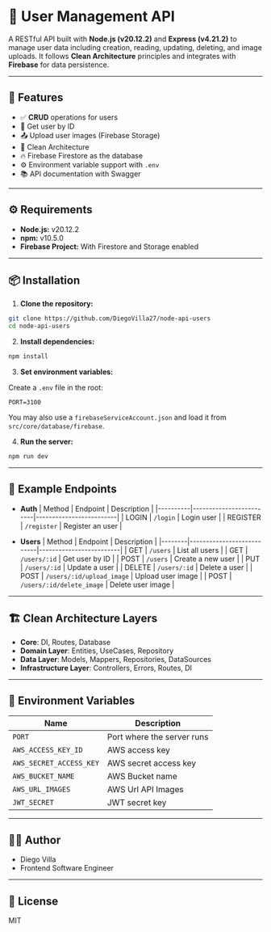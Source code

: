 # 👤 User Management API

A RESTful API built with **Node.js (v20.12.2)** and **Express (v4.21.2)** to manage user data including creation, reading, updating, deleting, and image uploads. It follows **Clean Architecture** principles and integrates with **Firebase** for data persistence.

---

## 🚀 Features

- ✅ **CRUD** operations for users  
- 📄 Get user by ID  
- 📤 Upload user images (Firebase Storage)  
- 🧱 Clean Architecture  
- 🔥 Firebase Firestore as the database  
- ⚙️ Environment variable support with `.env`  
- 📚 API documentation with Swagger

---

## ⚙️ Requirements

- **Node.js:** v20.12.2
- **npm:** v10.5.0
- **Firebase Project:** With Firestore and Storage enabled

---

## 📦 Installation

1. **Clone the repository:**

```bash
git clone https://github.com/DiegoVilla27/node-api-users
cd node-api-users
```

2. **Install dependencies:**

```bash
npm install
```

3. **Set environment variables:**

Create a `.env` file in the root:

```env
PORT=3100
```

You may also use a `firebaseServiceAccount.json` and load it from `src/core/database/firebase`.

4. **Run the server:**

```bash
npm run dev
```

---

## 🧪 Example Endpoints

- **Auth**
| Method   | Endpoint                | Description             |
|----------|-------------------------|-------------------------|
| LOGIN    | `/login`                | Login user              |
| REGISTER | `/register`             | Register an user        |

- **Users**
| Method | Endpoint                  | Description             |
|--------|---------------------------|-------------------------|
| GET    | `/users`                  | List all users          |
| GET    | `/users/:id`              | Get user by ID          |
| POST   | `/users`                  | Create a new user       |
| PUT    | `/users/:id`              | Update a user           |
| DELETE | `/users/:id`              | Delete a user           |
| POST   | `/users/:id/upload_image` | Upload user image       |
| POST   | `/users/:id/delete_image` | Delete user image       |

---

## 🏗️ Clean Architecture Layers

- **Core**: DI, Routes, Database
- **Domain Layer**: Entities, UseCases, Repository
- **Data Layer**: Models, Mappers, Repositories, DataSources
- **Infrastructure Layer**: Controllers, Errors, Routes, DI

---

## 🔐 Environment Variables

| Name                      | Description                          |
|---------------------------|--------------------------------------|
| `PORT`                    | Port where the server runs           |
| `AWS_ACCESS_KEY_ID`       | AWS access key                       |
| `AWS_SECRET_ACCESS_KEY`   | AWS secret access key                |
| `AWS_BUCKET_NAME`         | AWS Bucket name                      |
| `AWS_URL_IMAGES`          | AWS Url API Images                   |
| `JWT_SECRET`              | JWT secret key                       |

---

## 🧑‍💻 Author

- Diego Villa
- Frontend Software Engineer

---

## 📄 License

MIT
